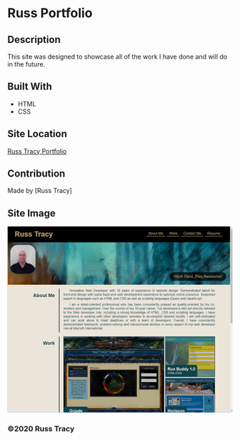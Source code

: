 # Russ Portfolio

## Description

This site was designed to showcase all of the work I have done and will do in the future.


## Built With
* HTML
* CSS

## Site Location
[Russ Tracy Portfolio](https://russtracy.github.io/Russ-Portfolio/)

## Contribution
Made by [Russ Tracy]

## Site Image
![alt text](assets/images/PortfolioScreenShot.jpg)

### ©️2020 Russ Tracy
